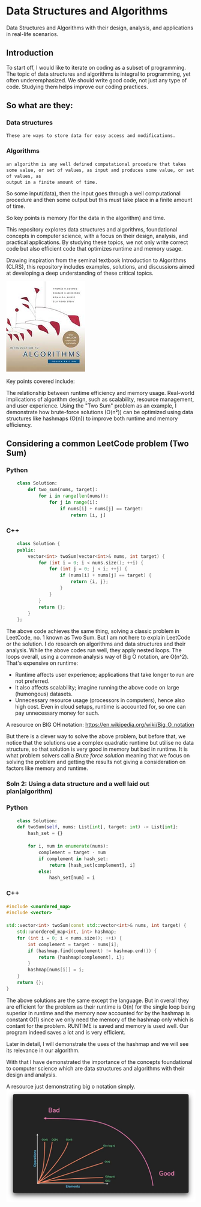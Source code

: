 # Data Structures and Algorithms

Data Structures and Algorithms with their design, analysis, and applications in real-life scenarios.

## Introduction

To start off, I would like to iterate on coding as a subset of programming. The topic of data structures and algorithms is integral to programming, yet often underemphasized. We should write good code, not just any type of code. Studying them helps improve our coding practices.


## So what are they:
### Data structures
    These are ways to store data for easy access and modifications. 

### Algorithms
    an algorithm is any well defined computational procedure that takes
    some value, or set of values, as input and produces some value, or set of values, as
    output in a finite amount of time.

So some input(data), then the input goes through a well computational procedure and then 
some output but this must take place in a finite amount of time.

So key points is memory (for the data in the algorithm) and time.

This repository explores data structures and algorithms, foundational concepts in computer science, with a focus on their design, analysis, and practical applications. By studying these topics, we not only write correct code but also efficient code that optimizes runtime and memory usage.

Drawing inspiration from the seminal textbook Introduction to Algorithms (CLRS), this repository includes examples, solutions, and discussions aimed at developing a deep understanding of these critical topics.


![alt text](images/image.png)


Key points covered include:

The relationship between runtime efficiency and memory usage.
Real-world implications of algorithm design, such as scalability, resource management, and user experience.
Using the "Two Sum" problem as an example, I demonstrate how brute-force solutions (O(n²)) can be optimized using data structures like hashmaps (O(n)) to improve both runtime and memory efficiency.
## Considering a common LeetCode problem (Two Sum)

### Python
```python
    class Solution:
        def two_sum(nums, target):
            for i in range(len(nums)):
                for j in range(i):
                    if nums[i] + nums[j] == target:
                        return [i, j]
```
### C++
```c++
    class Solution {
    public:
        vector<int> twoSum(vector<int>& nums, int target) {
            for (int i = 0; i < nums.size(); ++i) {
                for (int j = 0; j < i; ++j) {
                    if (nums[i] + nums[j] == target) {
                        return {i, j}; 
                    }
                }
            }
            return {}; 
        }
    };
```

The above code achieves the same thing, solving a classic problem in LeetCode, no. 1 known as Two Sum. But I am not here to explain LeetCode or the solution. I do research on algorithms and data structures and their analysis. While the above codes run well, they apply nested loops. The loops overall, using a common analysis way of Big O notation, are O(n^2). That's expensive on runtime:

- Runtime affects user experience; applications that take longer to run are not preferred.
- It also affects scalability; imagine running the above code on large (humongous) datasets.
- Unnecessary resource usage (processors in computers), hence also high cost. Even in cloud setups, runtime is accounted for, so one can pay unnecessary money for such.

A resource on BIG OH notation:
https://en.wikipedia.org/wiki/Big_O_notation

But there is a clever way to solve the above problem, but before that, we notice that
the solutions use a complex quadratic runtime but utilise no data structure, so that solution 
is very good in memory but bad in runtime. It is what problem solvers call a *Brute force solution*
meaning that we focus on solving the problem and getting the results not giving a consideration on 
factors like memory and runtime.

### Soln 2: Using a data structure and a well laid out plan(algorithm)
### Python
```python
    class Solution:
    def twoSum(self, nums: List[int], target: int) -> List[int]:
        hash_set = {}

        for i, num in enumerate(nums):
            complement = target - num
            if complement in hash_set:
                return [hash_set[complement], i]
            else:
                hash_set[num] = i

```
### C++
```c++
#include <unordered_map>
#include <vector>

std::vector<int> twoSum(const std::vector<int>& nums, int target) {
    std::unordered_map<int, int> hashmap; 
    for (int i = 0; i < nums.size(); ++i) {
        int complement = target - nums[i]; 
        if (hashmap.find(complement) != hashmap.end()) {
            return {hashmap[complement], i}; 
        }
        hashmap[nums[i]] = i; 
    }
    return {}; 
}

```
The above solutions are the same except the language. But in overall they are efficient 
for the problem as their runtime is O(n) for the single loop being superior in runtime and the 
memory now accounted for by the hashmap is constant O(1) since we only need the memory of the 
hashmap only which is contant for the problem. RUNTIME is saved and memory is 
used well. Our program indeed saves a lot and is very efficient.

Later in detail, I will demonstrate the uses of the hashmap and we will see its relevance in our 
algorithm. 

With that I have demonstrated the importance of the concepts foundational to computer science which are data structures and algorithms with their design and analysis.

A resource just demonstrating big o notation simply.
![alt text](images/image2.png)
